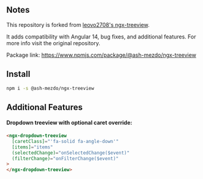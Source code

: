 ## Notes

This repository is forked from [leovo2708's ngx-treeview](https://github.com/leovo2708/ngx-treeview).

It adds compatibility with Angular 14, bug fixes, and additional features. For more info visit the original repository.

Package link: https://www.npmjs.com/package/@ash-mezdo/ngx-treeview

## Install

```bash
npm i -s @ash-mezdo/ngx-treeview
```
## Additional Features

#### Dropdown treeview with optional caret override:

```html
<ngx-dropdown-treeview
  [caretClass]="'fa-solid fa-angle-down'"
  [items]="items"
  (selectedChange)="onSelectedChange($event)"
  (filterChange)="onFilterChange($event)"
>
</ngx-dropdown-treeview>
```
